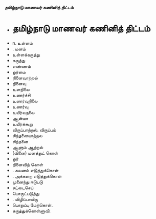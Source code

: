 **தமிழ்நாடு மாணவர் கணினித் திட்டம்**
- # தமிழ்நாடு மாணவர் கணினித் திட்டம்
- n. உள்ளம்
- . மனம்
- உள்ளக்கருத்து
- கருத்து
- எண்ணம்
- ஓர்மை
- நினைவாற்றல்
- நினைவு
- உளநிலை
- உணர்ச்சி
- உணர்வுநிலை
- உணர்வு
- உயிர்வநலை
- ஆன்மா
- உயிர்க்கூறு
- விருப்பாற்றல். விருப்பம்
- சிந்தனையாற்றல
- சிந்தனை
- ஆளும் ஆற்றல்
- (வினை) மனத்துட் கொள்
- ஓர்
- நினைவிற் கொள்
- . கவனம் எடுத்துக்கொள்
- . அக்கறை எடுத்துக்கொள்
- முனைந்து ஈடுபடு
- சட்டைசெய்
- பொருட்படுத்து
- . விழிப்பாயிரு
- பொறுப்பு மேற்கொள்.
- கருத்துக்கொள்ளுவி.

